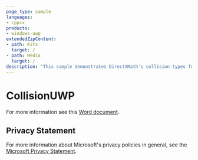 ```yaml
---
page_type: sample
languages:
- cppcx
products:
- windows-uwp
extendedZipContent:
- path: Kits
  target: /
- path: Media
  target: /
description: "This sample demonstrates DirectXMath's collision types for simple bounding volume tests in a Universal Windows Platform (UWP) app."
---
```


# CollisionUWP

For more information see this [Word document](https://github.com/microsoft/Xbox-ATG-Samples/blob/master/UWPSamples/System/CollisionUWP/Readme.docx).

## Privacy Statement

For more information about Microsoft's privacy policies in general, see the [Microsoft Privacy Statement](https://privacy.microsoft.com/en-us/privacystatement/).
